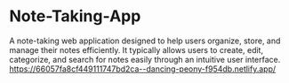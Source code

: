 # Note-Taking-App
 A note-taking web application designed to help users organize, store, and manage their notes efficiently. It typically allows users to create, edit, categorize, and search for notes easily through an intuitive user interface.
https://66057fa8cf449111747bd2ca--dancing-peony-f954db.netlify.app/
